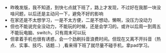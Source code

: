 * 昨晚发版，我不知道，到快七点就下班了，路上才发现，不过好在我那一块没啥问题，以后还是主动问一下，避免不好的影响
* 在家还是不太想学习，一是不太方便，二是不想动，懒啊，没压力没动力
* 但也不能说完全没动力，不能玩的时候，还是会学习的。或许以后周一到周五不能玩电脑、switch，只有周末可以玩
* 但拿着手机也很有诱惑，会一个劲刷抖音浪费时间。但现在又离不开抖音（热点、实事、技巧、话题...）,看来得下班了就尽量不碰手机，拿pad学习。